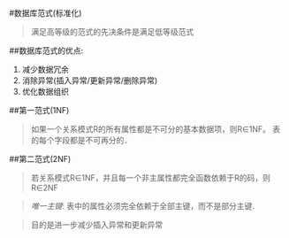 #数据库范式(标准化)

> 满足高等级的范式的先决条件是满足低等级范式

##数据库范式的优点:
1. 减少数据冗余
2. 消除异常(插入异常/更新异常/删除异常)
3. 优化数据组织

##第一范式(1NF)

> 如果一个关系模式R的所有属性都是不可分的基本数据项，则R∈1NF。
> 表的每个字段都是不可再分的．

##第二范式(2NF)

> 若关系模式R∈1NF，并且每一个非主属性都完全函数依赖于R的码，则R∈2NF

> *唯一主键*: 表中的属性必须完全依赖于全部主键，而不是部分主键.

> 目的是进一步减少插入异常和更新异常
